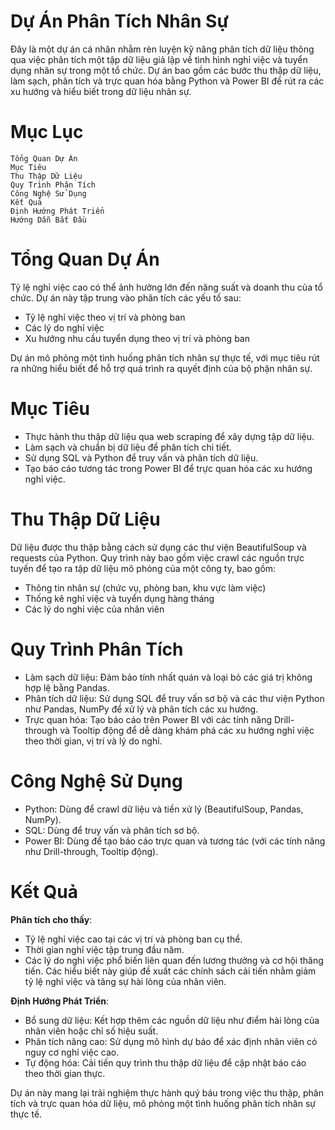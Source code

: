 # Dự Án Phân Tích Nhân Sự

Đây là một dự án cá nhân nhằm rèn luyện kỹ năng phân tích dữ liệu thông qua việc phân tích một tập dữ liệu giả lập về tình hình nghỉ việc và tuyển dụng nhân sự trong một tổ chức. Dự án bao gồm các bước thu thập dữ liệu, làm sạch, phân tích và trực quan hóa bằng Python và Power BI để rút ra các xu hướng và hiểu biết trong dữ liệu nhân sự.
# Mục Lục

    Tổng Quan Dự Án
    Mục Tiêu
    Thu Thập Dữ Liệu
    Quy Trình Phân Tích
    Công Nghệ Sử Dụng
    Kết Quả
    Định Hướng Phát Triển
    Hướng Dẫn Bắt Đầu

# Tổng Quan Dự Án

Tỷ lệ nghỉ việc cao có thể ảnh hưởng lớn đến năng suất và doanh thu của tổ chức. Dự án này tập trung vào phân tích các yếu tố sau:

- Tỷ lệ nghỉ việc theo vị trí và phòng ban
- Các lý do nghỉ việc
- Xu hướng nhu cầu tuyển dụng theo vị trí và phòng ban

Dự án mô phỏng một tình huống phân tích nhân sự thực tế, với mục tiêu rút ra những hiểu biết để hỗ trợ quá trình ra quyết định của bộ phận nhân sự.
# Mục Tiêu

- Thực hành thu thập dữ liệu qua web scraping để xây dựng tập dữ liệu.
- Làm sạch và chuẩn bị dữ liệu để phân tích chi tiết.
- Sử dụng SQL và Python để truy vấn và phân tích dữ liệu.
- Tạo báo cáo tương tác trong Power BI để trực quan hóa các xu hướng nghỉ việc.

# Thu Thập Dữ Liệu

Dữ liệu được thu thập bằng cách sử dụng các thư viện BeautifulSoup và requests của Python. Quy trình này bao gồm việc crawl các nguồn trực tuyến để tạo ra tập dữ liệu mô phỏng của một công ty, bao gồm:

- Thông tin nhân sự (chức vụ, phòng ban, khu vực làm việc)
- Thống kê nghỉ việc và tuyển dụng hàng tháng
- Các lý do nghỉ việc của nhân viên

# Quy Trình Phân Tích

- Làm sạch dữ liệu: Đảm bảo tính nhất quán và loại bỏ các giá trị không hợp lệ bằng Pandas.
- Phân tích dữ liệu: Sử dụng SQL để truy vấn sơ bộ và các thư viện Python như Pandas, NumPy để xử lý và phân tích các xu hướng.
- Trực quan hóa: Tạo báo cáo trên Power BI với các tính năng Drill-through và Tooltip động để dễ dàng khám phá các xu hướng nghỉ việc theo thời gian, vị trí và lý do nghỉ.

# Công Nghệ Sử Dụng

- Python: Dùng để crawl dữ liệu và tiền xử lý (BeautifulSoup, Pandas, NumPy).
- SQL: Dùng để truy vấn và phân tích sơ bộ.
- Power BI: Dùng để tạo báo cáo trực quan và tương tác (với các tính năng như Drill-through, Tooltip động).

# Kết Quả

**Phân tích cho thấy**:

- Tỷ lệ nghỉ việc cao tại các vị trí và phòng ban cụ thể.
- Thời gian nghỉ việc tập trung đầu năm.
- Các lý do nghỉ việc phổ biến liên quan đến lương thưởng và cơ hội thăng tiến. Các hiểu biết này giúp đề xuất các chính sách cải tiến nhằm giảm tỷ lệ nghỉ việc và tăng sự hài lòng của nhân viên.

**Định Hướng Phát Triển**:

- Bổ sung dữ liệu: Kết hợp thêm các nguồn dữ liệu như điểm hài lòng của nhân viên hoặc chỉ số hiệu suất.
- Phân tích nâng cao: Sử dụng mô hình dự báo để xác định nhân viên có nguy cơ nghỉ việc cao.
- Tự động hóa: Cải tiến quy trình thu thập dữ liệu để cập nhật báo cáo theo thời gian thực.

Dự án này mang lại trải nghiệm thực hành quý báu trong việc thu thập, phân tích và trực quan hóa dữ liệu, mô phỏng một tình huống phân tích nhân sự thực tế.
